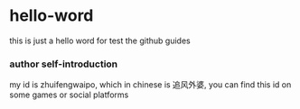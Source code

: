 # hello-word
this is just a hello word for test the github guides
### author self-introduction
my id is zhuifengwaipo, which in chinese is 追风外婆, you can find this id on some games or social platforms
